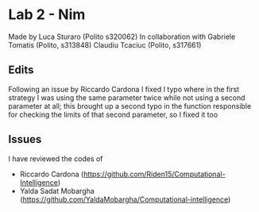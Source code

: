# Lab 2 - Nim

Made by 
    Luca Sturaro (Polito s320062)
In collaboration with 
    Gabriele Tomatis (Polito, s313848)
    Claudiu Tcaciuc (Polito, s317661)

## Edits

Following an issue by Riccardo Cardona I fixed I typo where in the first strategy I was using the same parameter twice while not using a second parameter at all; this brought up a second typo in the function responsible for checking the limits of that second parameter, so I fixed it too

## Issues 

I have reviewed the codes of 
- Riccardo Cardona (https://github.com/Riden15/Computational-Intelligence)
- Yalda Sadat Mobargha (https://github.com/YaldaMobargha/Computational-intelligence)